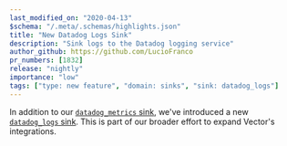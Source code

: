 ```yaml
---
last_modified_on: "2020-04-13"
$schema: "/.meta/.schemas/highlights.json"
title: "New Datadog Logs Sink"
description: "Sink logs to the Datadog logging service"
author_github: https://github.com/LucioFranco
pr_numbers: [1832]
release: "nightly"
importance: "low"
tags: ["type: new feature", "domain: sinks", "sink: datadog_logs"]
---
```


In addition to our [`datadog_metrics` sink][docs.sinks.datadog_metrics], we've
introduced a new [`datadog_logs` sink][docs.sinks.datadog_logs]. This is part
of our broader effort to expand Vector's integrations.


[docs.sinks.datadog_logs]: /docs/reference/sinks/datadog_logs/
[docs.sinks.datadog_metrics]: /docs/reference/sinks/datadog_metrics/
